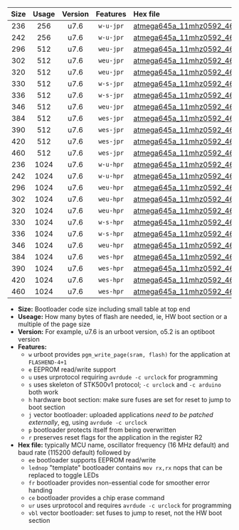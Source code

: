 |Size|Usage|Version|Features|Hex file|
|:-:|:-:|:-:|:-:|:--|
|236|256|u7.6|`w-u-jpr`|[atmega645a_11mhz0592_460800bps_ur_vbl.hex](https://raw.githubusercontent.com/stefanrueger/urboot/main/atmega645a_11mhz0592_460800bps_ur_vbl.hex)|
|242|256|u7.6|`w-u-jpr`|[atmega645a_11mhz0592_460800bps_lednop_ur_vbl.hex](https://raw.githubusercontent.com/stefanrueger/urboot/main/atmega645a_11mhz0592_460800bps_lednop_ur_vbl.hex)|
|296|512|u7.6|`weu-jpr`|[atmega645a_11mhz0592_460800bps_ee_ur_vbl.hex](https://raw.githubusercontent.com/stefanrueger/urboot/main/atmega645a_11mhz0592_460800bps_ee_ur_vbl.hex)|
|302|512|u7.6|`weu-jpr`|[atmega645a_11mhz0592_460800bps_ee_lednop_ur_vbl.hex](https://raw.githubusercontent.com/stefanrueger/urboot/main/atmega645a_11mhz0592_460800bps_ee_lednop_ur_vbl.hex)|
|320|512|u7.6|`weu-jpr`|[atmega645a_11mhz0592_460800bps_ee_lednop_fr_ur_vbl.hex](https://raw.githubusercontent.com/stefanrueger/urboot/main/atmega645a_11mhz0592_460800bps_ee_lednop_fr_ur_vbl.hex)|
|330|512|u7.6|`w-s-jpr`|[atmega645a_11mhz0592_460800bps_vbl.hex](https://raw.githubusercontent.com/stefanrueger/urboot/main/atmega645a_11mhz0592_460800bps_vbl.hex)|
|336|512|u7.6|`w-s-jpr`|[atmega645a_11mhz0592_460800bps_lednop_vbl.hex](https://raw.githubusercontent.com/stefanrueger/urboot/main/atmega645a_11mhz0592_460800bps_lednop_vbl.hex)|
|346|512|u7.6|`weu-jpr`|[atmega645a_11mhz0592_460800bps_ee_lednop_fr_ce_ur_vbl.hex](https://raw.githubusercontent.com/stefanrueger/urboot/main/atmega645a_11mhz0592_460800bps_ee_lednop_fr_ce_ur_vbl.hex)|
|384|512|u7.6|`wes-jpr`|[atmega645a_11mhz0592_460800bps_ee_vbl.hex](https://raw.githubusercontent.com/stefanrueger/urboot/main/atmega645a_11mhz0592_460800bps_ee_vbl.hex)|
|390|512|u7.6|`wes-jpr`|[atmega645a_11mhz0592_460800bps_ee_lednop_vbl.hex](https://raw.githubusercontent.com/stefanrueger/urboot/main/atmega645a_11mhz0592_460800bps_ee_lednop_vbl.hex)|
|420|512|u7.6|`wes-jpr`|[atmega645a_11mhz0592_460800bps_ee_lednop_fr_vbl.hex](https://raw.githubusercontent.com/stefanrueger/urboot/main/atmega645a_11mhz0592_460800bps_ee_lednop_fr_vbl.hex)|
|460|512|u7.6|`wes-jpr`|[atmega645a_11mhz0592_460800bps_ee_lednop_fr_ce_vbl.hex](https://raw.githubusercontent.com/stefanrueger/urboot/main/atmega645a_11mhz0592_460800bps_ee_lednop_fr_ce_vbl.hex)|
|236|1024|u7.6|`w-u-hpr`|[atmega645a_11mhz0592_460800bps_ur.hex](https://raw.githubusercontent.com/stefanrueger/urboot/main/atmega645a_11mhz0592_460800bps_ur.hex)|
|242|1024|u7.6|`w-u-hpr`|[atmega645a_11mhz0592_460800bps_lednop_ur.hex](https://raw.githubusercontent.com/stefanrueger/urboot/main/atmega645a_11mhz0592_460800bps_lednop_ur.hex)|
|296|1024|u7.6|`weu-hpr`|[atmega645a_11mhz0592_460800bps_ee_ur.hex](https://raw.githubusercontent.com/stefanrueger/urboot/main/atmega645a_11mhz0592_460800bps_ee_ur.hex)|
|302|1024|u7.6|`weu-hpr`|[atmega645a_11mhz0592_460800bps_ee_lednop_ur.hex](https://raw.githubusercontent.com/stefanrueger/urboot/main/atmega645a_11mhz0592_460800bps_ee_lednop_ur.hex)|
|320|1024|u7.6|`weu-hpr`|[atmega645a_11mhz0592_460800bps_ee_lednop_fr_ur.hex](https://raw.githubusercontent.com/stefanrueger/urboot/main/atmega645a_11mhz0592_460800bps_ee_lednop_fr_ur.hex)|
|330|1024|u7.6|`w-s-hpr`|[atmega645a_11mhz0592_460800bps.hex](https://raw.githubusercontent.com/stefanrueger/urboot/main/atmega645a_11mhz0592_460800bps.hex)|
|336|1024|u7.6|`w-s-hpr`|[atmega645a_11mhz0592_460800bps_lednop.hex](https://raw.githubusercontent.com/stefanrueger/urboot/main/atmega645a_11mhz0592_460800bps_lednop.hex)|
|346|1024|u7.6|`weu-hpr`|[atmega645a_11mhz0592_460800bps_ee_lednop_fr_ce_ur.hex](https://raw.githubusercontent.com/stefanrueger/urboot/main/atmega645a_11mhz0592_460800bps_ee_lednop_fr_ce_ur.hex)|
|384|1024|u7.6|`wes-hpr`|[atmega645a_11mhz0592_460800bps_ee.hex](https://raw.githubusercontent.com/stefanrueger/urboot/main/atmega645a_11mhz0592_460800bps_ee.hex)|
|390|1024|u7.6|`wes-hpr`|[atmega645a_11mhz0592_460800bps_ee_lednop.hex](https://raw.githubusercontent.com/stefanrueger/urboot/main/atmega645a_11mhz0592_460800bps_ee_lednop.hex)|
|420|1024|u7.6|`wes-hpr`|[atmega645a_11mhz0592_460800bps_ee_lednop_fr.hex](https://raw.githubusercontent.com/stefanrueger/urboot/main/atmega645a_11mhz0592_460800bps_ee_lednop_fr.hex)|
|460|1024|u7.6|`wes-hpr`|[atmega645a_11mhz0592_460800bps_ee_lednop_fr_ce.hex](https://raw.githubusercontent.com/stefanrueger/urboot/main/atmega645a_11mhz0592_460800bps_ee_lednop_fr_ce.hex)|

- **Size:** Bootloader code size including small table at top end
- **Useage:** How many bytes of flash are needed, ie, HW boot section or a multiple of the page size
- **Version:** For example, u7.6 is an urboot version, o5.2 is an optiboot version
- **Features:**
  + `w` urboot provides `pgm_write_page(sram, flash)` for the application at `FLASHEND-4+1`
  + `e` EEPROM read/write support
  + `u` uses urprotocol requiring `avrdude -c urclock` for programming
  + `s` uses skeleton of STK500v1 protocol; `-c urclock` and `-c arduino` both work
  + `h` hardware boot section: make sure fuses are set for reset to jump to boot section
  + `j` vector bootloader: uploaded applications *need to be patched externally*, eg, using `avrdude -c urclock`
  + `p` bootloader protects itself from being overwritten
  + `r` preserves reset flags for the application in the register R2
- **Hex file:** typically MCU name, oscillator frequency (16 MHz default) and baud rate (115200 default) followed by
  + `ee` bootloader supports EEPROM read/write
  + `lednop` "template" bootloader contains `mov rx,rx` nops that can be replaced to toggle LEDs
  + `fr` bootloader provides non-essential code for smoother error handing
  + `ce` bootloader provides a chip erase command
  + `ur` uses urprotocol and requires `avrdude -c urclock` for programming
  + `vbl` vector bootloader: set fuses to jump to reset, not the HW boot section
